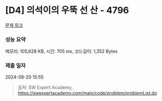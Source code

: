 # [D4] 의석이의 우뚝 선 산 - 4796 

[문제 링크](https://swexpertacademy.com/main/code/problem/problemDetail.do?contestProbId=AWS2h6AKBCoDFAVT) 

### 성능 요약

메모리: 105,628 KB, 시간: 705 ms, 코드길이: 1,352 Bytes

### 제출 일자

2024-08-20 15:55



> 출처: SW Expert Academy, https://swexpertacademy.com/main/code/problem/problemList.do
